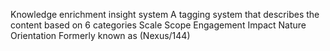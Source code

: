 Knowledge enrichment insight system
A tagging system that describes the content based on 6 categories
Scale
Scope
Engagement
Impact
Nature
Orientation
Formerly known as (Nexus/144)